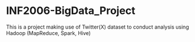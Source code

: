 # INF2006-BigData_Project
This is a project making use of Twitter(X) dataset to conduct analysis using Hadoop (MapReduce, Spark, Hive)
